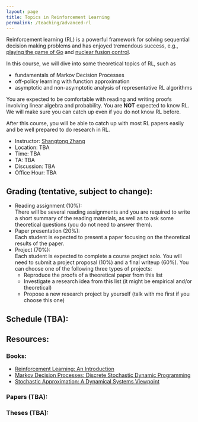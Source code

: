 ```yaml
---
layout: page
title: Topics in Reinforcement Learning
permalink: /teaching/advanced-rl
---
```


Reinforcement learning (RL) is a powerful framework for solving sequential decision making problems
and has enjoyed tremendous success, e.g., [playing the game of Go](https://www.nature.com/articles/nature16961) and [nuclear fusion control](https://www.nature.com/articles/s41586-021-04301-9).


In this course,
we will dive into some theoretical topics of RL,
such as
* fundamentals of Markov Decision Processes
* off-policy learning with function approximation
* asymptotic and non-asymptotic analysis of representative RL algorithms

You are expected to be comfortable with reading and writing proofs involving linear algebra and probability. 
You are **NOT** expected to know RL. 
We will make sure you can catch up even if you do not know RL before.  

After this course, you will be able to catch up with most RL papers easily and be well prepared to do research in RL.

- Instructor: [Shangtong Zhang](/)
- Location: TBA 
- Time: TBA 
- TA: TBA
- Discussion: TBA
- Office Hour: TBA

## Grading (tentative, subject to change):
- Reading assignment (10%):  
There will be several reading assignments and you are required to write a short summary of the reading materials, as well as to ask some theoretical questions (you do not need to answer them).
- Paper presentation (20%):  
Each student is expected to present a paper focusing on the theoretical results of the paper.
- Project (70%):  
Each student is expected to complete a course project solo.
You will need to submit a project proposal (10%) and a final writeup (60%).
You can choose one of the following three types of projects:
  - Reproduce the proofs of a theoretical paper from this list
  - Investigate a research idea from this list (it might be empirical and/or theoretical)  
  - Propose a new research project by yourself (talk with me first if you choose this one)

<!-- The project can be theoretical but does **NOT** have to. -->
<!-- For example, it can also be empirical investigation or application of some theoretical results in the lecture. -->
<!-- The project does **NOT** have to have positive results.  -->
<!-- Negative results are equally welcomed as long as it answers an interesting question in a scientific way. -->
  <!-- - Project proposal (10%) -->
  <!-- - Midterm report (10%) -->
  <!-- - Final writeup (50%) -->
  <!-- - Project presentation (10%) -->

## Schedule (TBA):

## Resources:
### Books:
- [Reinforcement Learning: An Introduction](http://incompleteideas.net/book/the-book-2nd.html)
- [Markov Decision Processes: Discrete Stochastic Dynamic Programming](https://www.amazon.ca/Markov-Decision-Processes-Stochastic-Programming/dp/0471727822)
- [Stochastic Approximation: A Dynamical Systems Viewpoint](https://www.amazon.com/Stochastic-Approximation-Dynamical-Systems-Viewpoint/dp/0521515920)

### Papers (TBA):

### Theses (TBA):